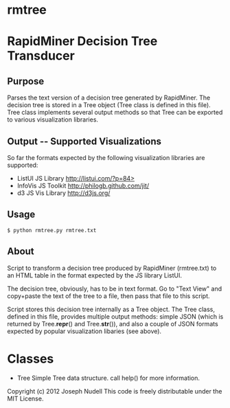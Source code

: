 rmtree
======

# RapidMiner Decision Tree Transducer

## Purpose
Parses the text version of a decision tree generated by RapidMiner. The
decision tree is stored in a Tree object (Tree class is defined in this
file). Tree class implements several output methods so that Tree can be
exported to various visualization libraries.

## Output -- Supported Visualizations
So far the formats expected by the following visualization libraries
are supported:
* ListUI JS Library       http://listui.com/?p=84>
* InfoVis JS Toolkit      http://philogb.github.com/jit/
* d3 JS Vis Library       http://d3js.org/

## Usage

    $ python rmtree.py rmtree.txt 

## About
Script to transform a decision tree produced by RapidMiner (rmtree.txt)
to an HTML table in the format expected by the JS library ListUI.

The decision tree, obviously, has to be in text format. Go to "Text View"
and copy+paste the text of the tree to a file, then pass that file to this
script.

Script stores this decision tree internally as a Tree object. The Tree
class, defined in this file, provides multiple output methods: simple
JSON (which is returned by Tree.__repr__() and Tree.__str__()), and also
a couple of JSON formats expected by popular visualization libaries (see above).

# Classes
* Tree    Simple Tree data structure. call help() for more information.


Copyright (c) 2012 Joseph Nudell
This code is freely distributable under the MIT License.

